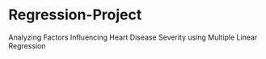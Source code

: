 # Regression-Project
Analyzing Factors Influencing Heart Disease Severity using Multiple Linear Regression
